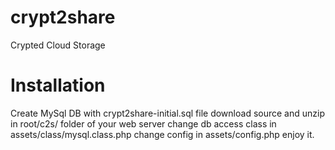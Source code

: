 crypt2share
===========

Crypted Cloud Storage


Installation
============

Create MySql DB with crypt2share-initial.sql file
download source and unzip in root/c2s/ folder  of your web server
change db access class in assets/class/mysql.class.php
change config in assets/config.php
enjoy it.

